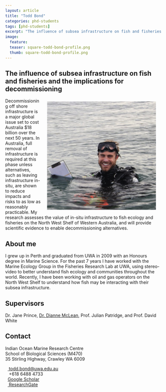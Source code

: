 ```yaml
---
layout: article
title: "Todd Bond"
categories: phd-students
tags: [phd-students]
excerpt: "The influence of subsea infrastructure on fish and fisheries and the implications for decommissioning"
image:
  feature: 
  teaser: square-todd-bond-profile.png
  thumb: square-todd-bond-profile.png
---
```

## The influence of subsea infrastructure on fish and fisheries and the implications for decommissioning 
<img src='/images/square-todd-bond-profile.png' align='right' width="350" hspace="20" vspace="10">
Decommissioning off shore infrastructure is a major global issue set to cost Australia $18 billion over the next 50 years. In Australia, full removal of infrastructure is required at this phase unless alternatives, such as leaving infrastructure in-situ, are shown to reduce impacts and risks to as low as reasonably practicable. My research assesses the value of in-situ infrastructure to fish ecology and fisheries on the North West Shelf of Western Australia, and will provide scientific evidence to enable decommissioning alternatives. 

## About me
I grew up in Perth and graduated from UWA in 2009 with an Honours degree in Marine Science. For the past 7 years I have worked with the Marine Ecology Group in the Fisheries Research Lab at UWA, using stereo-video to better understand fish ecology and communities throughout the world. Recently, I have been working with oil and gas operators on the North West Shelf to understand how fish may be interacting with their subsea infrastructure. 

## Supervisors
Dr. Jane Prince, [Dr. Dianne McLean](https://uwamegfisheries.github.io/researchers/dianne-mclean/ "Dianne McLean"), Prof. Julian Patridge, and Prof. David White

## Contact
<p class="address"><i class="far fa-building"></i> Indian Ocean Marine Research Centre <br>
School of Biological Sciences (M470)<br>
35 Stirling Highway, Crawley WA 6009</p>

<p class="phoneemail"><i class="far fa-envelope-open"></i>&nbsp;&nbsp;<a href="mailto:todd.bond@uwa.edu.au"> todd.bond@uwa.edu.au</a><br>
<i class="fas fa-phone"></i>&nbsp;&nbsp; +618 6488 4733<br>
<i class="fas fa-graduation-cap"></i>&nbsp;&nbsp;<a href="https://scholar.google.com.au/citations?user=pHO-koQAAAAJ&hl=en&oi=ao">Google Scholar</a><br>
<i class="fab fa-researchgate"></i>&nbsp;&nbsp;<a href="https://www.researchgate.net/profile/Todd_Bond"> ResearchGate</a><br>

